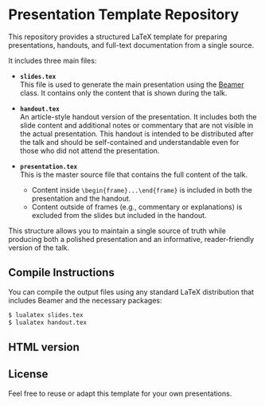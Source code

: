 # Presentation Template Repository

This repository provides a structured LaTeX template for preparing presentations, handouts, and full-text documentation from a single source.

It includes three main files:

- **`slides.tex`**  
  This file is used to generate the main presentation using the [Beamer](https://ctan.org/pkg/beamer) class. It contains only the content that is shown during the talk.

- **`handout.tex`**  
  An article-style handout version of the presentation. It includes both the
  slide content and additional notes or commentary that are not visible in the
  actual presentation. This handout is intended to be distributed after the
  talk and should be self-contained and understandable even for those who did
  not attend the presentation.

- **`presentation.tex`**  
  This is the master source file that contains the full content of the talk.  
  - Content inside `\begin{frame}...\end{frame}` is included in both the
    presentation and the handout.  
  - Content outside of frames (e.g., commentary or explanations) is excluded
    from the slides but included in the handout.  

This structure allows you to maintain a single source of truth while producing both a polished presentation and an informative, reader-friendly version of the talk.

## Compile Instructions

You can compile the output files using any standard LaTeX distribution that includes Beamer and the necessary packages:

```bash
$ lualatex slides.tex
$ lualatex handout.tex
```

## HTML version






## License

Feel free to reuse or adapt this template for your own presentations.


